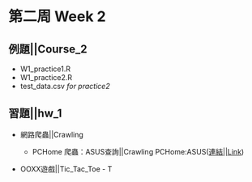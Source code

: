 ﻿# 第二周 Week 2

## 例題||Course_2
   - W1_practice1.R
   - W1_practice2.R
   - test_data.csv	*for practice2*
## 習題||hw_1
- 網路爬蟲||Crawling
	- PCHome 爬蟲：ASUS查詢||Crawling PCHome:ASUS([連結||Link](https://perilium.github.io/NTU-CSX4001/Week_2/hw_2/Crawling/Crawling_PCHome.html))

- OOXX遊戲||Tic_Tac_Toe
        - T
